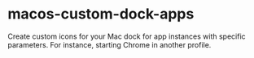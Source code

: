 # macos-custom-dock-apps
Create custom icons for your Mac dock for app instances with specific parameters. For instance, starting Chrome in another profile.
